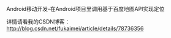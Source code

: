 Android移动开发-在Android项目里调用基于百度地图API实现定位


详情请看我的CSDN博客：
http://blog.csdn.net/fukaimei/article/details/78736356
